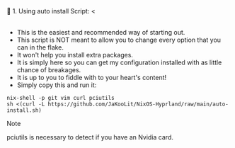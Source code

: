 <summary>📜 1. Using auto install Script: <</summary>
<br>
<div id="autoinstall">
    
- This is the easiest and recommended way of starting out. 
- This script is NOT meant to allow you to change every option that you can in the flake.
- It won't help you install extra packages.
- It is simply here so you can get my configuration installed with as little chance of breakages.
- It is up to you to fiddle with to your heart's content!
- Simply copy this and run it:
```
nix-shell -p git vim curl pciutils
sh <(curl -L https://github.com/JaKooLit/NixOS-Hyprland/raw/main/auto-install.sh)
```
> [!NOTE]
> pciutils is necessary to detect if you have an Nvidia card. 
